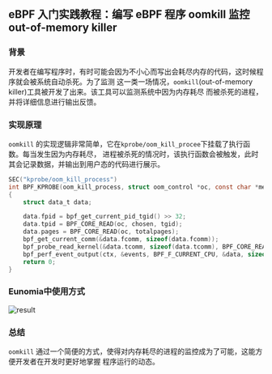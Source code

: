 ## eBPF 入门实践教程：编写 eBPF 程序 oomkill 监控 out-of-memory killer

### 背景
开发者在编写程序时，有时可能会因为不小心而写出会耗尽内存的代码，这时候程序就会被系统自动杀死。为了监测
这一类一场情况，`oomkill`(out-of-memory killer)工具被开发了出来。该工具可以监测系统中因为内存耗尽
而被杀死的进程，并将详细信息进行输出反馈。

### 实现原理
`oomkill` 的实现逻辑非常简单，它在`kprobe/oom_kill_procee`下挂载了执行函数。每当发生因为内存耗尽，
进程被杀死的情况时，该执行函数会被触发，此时其会记录数据，并输出到用户态的代码进行展示。
```c
SEC("kprobe/oom_kill_process")
int BPF_KPROBE(oom_kill_process, struct oom_control *oc, const char *message)
{
	struct data_t data;

	data.fpid = bpf_get_current_pid_tgid() >> 32;
	data.tpid = BPF_CORE_READ(oc, chosen, tgid);
	data.pages = BPF_CORE_READ(oc, totalpages);
	bpf_get_current_comm(&data.fcomm, sizeof(data.fcomm));
	bpf_probe_read_kernel(&data.tcomm, sizeof(data.tcomm), BPF_CORE_READ(oc, chosen, comm));
	bpf_perf_event_output(ctx, &events, BPF_F_CURRENT_CPU, &data, sizeof(data));
	return 0;
}
```

### Eunomia中使用方式

![result](../imgs/oomkill.png)

### 总结
`oomkill` 通过一个简便的方式，使得对内存耗尽的进程的监控成为了可能，这能方便开发者在开发时更好地掌握
程序运行的动态。